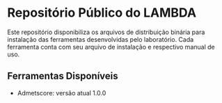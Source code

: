# Repositório Público do LAMBDA

Este repositório disponibiliza os arquivos de distribuição binária para instalação das ferramentas desenvolvidas pelo laboratório. Cada ferramenta conta com seu arquivo de instalação e respectivo manual de uso.

## Ferramentas Disponíveis
- Admetscore: versão atual 1.0.0
